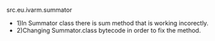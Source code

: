 src.eu.ivarm.summator

* 1)In Summator class there is sum method that is working incorectly.
* 2)Changing Summator.class bytecode in order to fix the method.
